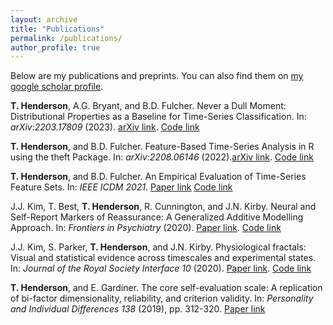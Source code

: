 ```yaml
---
layout: archive
title: "Publications"
permalink: /publications/
author_profile: true
---
```


Below are my publications and preprints. You can also find them on [my google scholar profile](https://scholar.google.com.au/citations?user=I7zD5ewAAAAJ&hl=en). 

**T. Henderson**, A.G. Bryant, and B.D. Fulcher. Never a Dull Moment: Distributional Properties as a Baseline for Time-Series Classification. In: *arXiv:2203.17809* (2023). [arXiv link](https://arxiv.org/abs/2303.17809). [Code link](https://github.com/hendersontrent/mean-var-ts-classify)

**T. Henderson**, and B.D. Fulcher. Feature-Based Time-Series Analysis in R using the theft Package. In: *arXiv:2208.06146* (2022).[arXiv link]([https://arxiv.org/abs/2303.17809](https://arxiv.org/abs/2208.06146)). [Code link](https://github.com/hendersontrent/theft-paper)

**T. Henderson**, and B.D. Fulcher. An Empirical Evaluation of Time-Series Feature Sets. In: *IEEE ICDM 2021*. [Paper link](https://ieeexplore.ieee.org/document/9679937) [Code link](https://github.com/hendersontrent/feature-set-comp)
    
J.J. Kim, T. Best, **T. Henderson**, R. Cunnington, and J.N. Kirby. Neural and Self-Report Markers of Reassurance: A Generalized Additive Modelling Approach. In: *Frontiers in Psychiatry* (2020). [Paper link](https://www.frontiersin.org/articles/10.3389/fpsyt.2020.566141/full). [Code link](https://github.com/hendersontrent/brain-activation-modelling)
    
J.J. Kim, S. Parker, **T. Henderson**, and J.N. Kirby. Physiological fractals: Visual and statistical evidence across timescales and experimental states. In: *Journal of the Royal Society Interface* *10* (2020). [Paper link](https://royalsocietypublishing.org/doi/10.1098/rsif.2020.0334). [Code link](https://github.com/hendersontrent/jeff-paper)
    
**T. Henderson**, and E. Gardiner. The core self-evaluation scale: A replication of bi-factor dimensionality, reliability, and criterion validity. In: *Personality and Individual Differences* *138* (2019), pp. 312-320. [Paper link](https://www.sciencedirect.com/science/article/pii/S0191886918305464)
